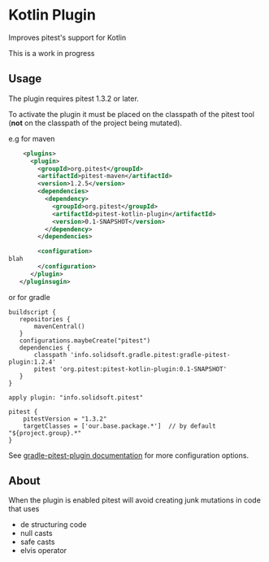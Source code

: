 # Kotlin  Plugin 

Improves pitest's support for Kotlin

This is a work in progress

## Usage

The plugin requires pitest 1.3.2 or later. 

To activate the plugin it must be placed on the classpath of the pitest tool (**not** on the classpath of the project being mutated).

e.g for maven

```xml
    <plugins>
      <plugin>
        <groupId>org.pitest</groupId>
        <artifactId>pitest-maven</artifactId>
        <version>1.2.5</version>
        <dependencies>
          <dependency>
            <groupId>org.pitest</groupId>
            <artifactId>pitest-kotlin-plugin</artifactId>
            <version>0.1-SNAPSHOT</version>
          </dependency>
        </dependencies>

        <configuration>
blah
        </configuration>
      </plugin>
   </pluginsugin>
```

or for gradle

```
buildscript {
   repositories {
       mavenCentral()
   }
   configurations.maybeCreate("pitest")
   dependencies {
       classpath 'info.solidsoft.gradle.pitest:gradle-pitest-plugin:1.2.4'
       pitest 'org.pitest:pitest-kotlin-plugin:0.1-SNAPSHOT'
   }
}

apply plugin: "info.solidsoft.pitest"

pitest {
    pitestVersion = "1.3.2"
    targetClasses = ['our.base.package.*']  // by default "${project.group}.*"
}
```
See [gradle-pitest-plugin documentation](http://gradle-pitest-plugin.solidsoft.info/) for more configuration options.

## About

When the plugin is enabled pitest will avoid creating junk mutations in code that uses

* de structuring code
* null casts
* safe casts
* elvis operator


